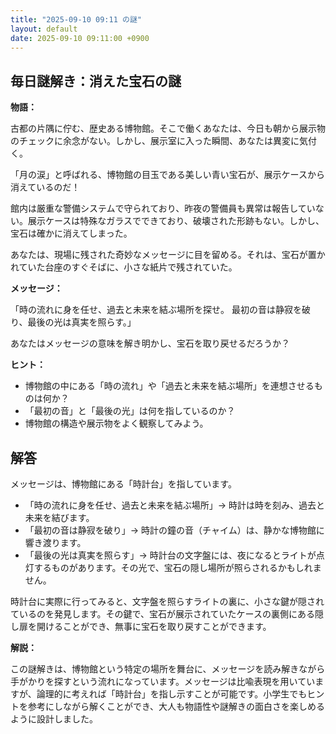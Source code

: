 ```yaml
---
title: "2025-09-10 09:11 の謎"
layout: default
date: 2025-09-10 09:11:00 +0900
---
```

## 毎日謎解き：消えた宝石の謎

**物語：**

古都の片隅に佇む、歴史ある博物館。そこで働くあなたは、今日も朝から展示物のチェックに余念がない。しかし、展示室に入った瞬間、あなたは異変に気付く。

「月の涙」と呼ばれる、博物館の目玉である美しい青い宝石が、展示ケースから消えているのだ！

館内は厳重な警備システムで守られており、昨夜の警備員も異常は報告していない。展示ケースは特殊なガラスでできており、破壊された形跡もない。しかし、宝石は確かに消えてしまった。

あなたは、現場に残された奇妙なメッセージに目を留める。それは、宝石が置かれていた台座のすぐそばに、小さな紙片で残されていた。

**メッセージ：**

「時の流れに身を任せ、過去と未来を結ぶ場所を探せ。
最初の音は静寂を破り、最後の光は真実を照らす。」

あなたはメッセージの意味を解き明かし、宝石を取り戻せるだろうか？

**ヒント：**

*   博物館の中にある「時の流れ」や「過去と未来を結ぶ場所」を連想させるものは何か？
*   「最初の音」と「最後の光」は何を指しているのか？
*   博物館の構造や展示物をよく観察してみよう。

## 解答

メッセージは、博物館にある「時計台」を指しています。

*   「時の流れに身を任せ、過去と未来を結ぶ場所」→ 時計は時を刻み、過去と未来を結びます。
*   「最初の音は静寂を破り」→ 時計の鐘の音（チャイム）は、静かな博物館に響き渡ります。
*   「最後の光は真実を照らす」→ 時計台の文字盤には、夜になるとライトが点灯するものがあります。その光で、宝石の隠し場所が照らされるかもしれません。

時計台に実際に行ってみると、文字盤を照らすライトの裏に、小さな鍵が隠されているのを発見します。その鍵で、宝石が展示されていたケースの裏側にある隠し扉を開けることができ、無事に宝石を取り戻すことができます。

**解説：**

この謎解きは、博物館という特定の場所を舞台に、メッセージを読み解きながら手がかりを探すという流れになっています。メッセージは比喩表現を用いていますが、論理的に考えれば「時計台」を指し示すことが可能です。小学生でもヒントを参考にしながら解くことができ、大人も物語性や謎解きの面白さを楽しめるように設計しました。
